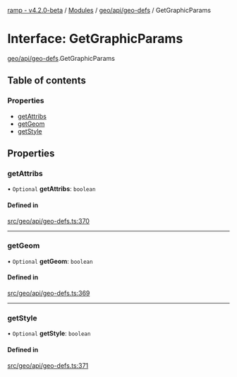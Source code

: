 [ramp - v4.2.0-beta](../README.md) / [Modules](../modules.md) / [geo/api/geo-defs](../modules/geo_api_geo_defs.md) / GetGraphicParams

# Interface: GetGraphicParams

[geo/api/geo-defs](../modules/geo_api_geo_defs.md).GetGraphicParams

## Table of contents

### Properties

- [getAttribs](geo_api_geo_defs.GetGraphicParams.md#getattribs)
- [getGeom](geo_api_geo_defs.GetGraphicParams.md#getgeom)
- [getStyle](geo_api_geo_defs.GetGraphicParams.md#getstyle)

## Properties

### getAttribs

• `Optional` **getAttribs**: `boolean`

#### Defined in

[src/geo/api/geo-defs.ts:370](https://github.com/sharvenp/ramp4-docs/blob/c6cdb39/src/geo/api/geo-defs.ts#L370)

___

### getGeom

• `Optional` **getGeom**: `boolean`

#### Defined in

[src/geo/api/geo-defs.ts:369](https://github.com/sharvenp/ramp4-docs/blob/c6cdb39/src/geo/api/geo-defs.ts#L369)

___

### getStyle

• `Optional` **getStyle**: `boolean`

#### Defined in

[src/geo/api/geo-defs.ts:371](https://github.com/sharvenp/ramp4-docs/blob/c6cdb39/src/geo/api/geo-defs.ts#L371)
